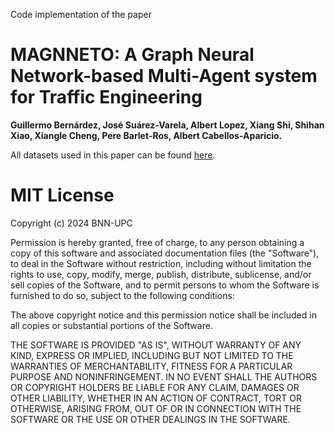 Code implementation of the paper

# MAGNNETO: A Graph Neural Network-based Multi-Agent system for Traffic Engineering

**Guillermo Bernárdez, José Suárez-Varela, Albert Lopez, Xiang Shi, Shihan Xiao, Xiangle Cheng, Pere Barlet-Ros, Albert Cabellos-Aparicio.**


All datasets used in this paper can be found [here](https://bnn.upc.edu/download/magnneto-te_datasets/).


# MIT License

Copyright (c) 2024 BNN-UPC

Permission is hereby granted, free of charge, to any person obtaining a copy
of this software and associated documentation files (the "Software"), to deal
in the Software without restriction, including without limitation the rights
to use, copy, modify, merge, publish, distribute, sublicense, and/or sell
copies of the Software, and to permit persons to whom the Software is
furnished to do so, subject to the following conditions:

The above copyright notice and this permission notice shall be included in all
copies or substantial portions of the Software.

THE SOFTWARE IS PROVIDED "AS IS", WITHOUT WARRANTY OF ANY KIND, EXPRESS OR
IMPLIED, INCLUDING BUT NOT LIMITED TO THE WARRANTIES OF MERCHANTABILITY,
FITNESS FOR A PARTICULAR PURPOSE AND NONINFRINGEMENT. IN NO EVENT SHALL THE
AUTHORS OR COPYRIGHT HOLDERS BE LIABLE FOR ANY CLAIM, DAMAGES OR OTHER
LIABILITY, WHETHER IN AN ACTION OF CONTRACT, TORT OR OTHERWISE, ARISING FROM,
OUT OF OR IN CONNECTION WITH THE SOFTWARE OR THE USE OR OTHER DEALINGS IN THE
SOFTWARE.
